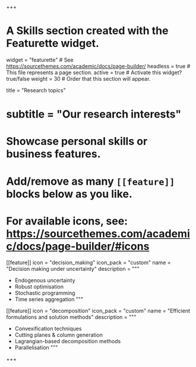 +++
# A Skills section created with the Featurette widget.
widget = "featurette"  # See https://sourcethemes.com/academic/docs/page-builder/
headless = true  # This file represents a page section.
active = true  # Activate this widget? true/false
weight = 30  # Order that this section will appear.


title = "Research topics"
# subtitle = "Our research interests"

# Showcase personal skills or business features.
#
# Add/remove as many `[[feature]]` blocks below as you like.
#
# For available icons, see: https://sourcethemes.com/academic/docs/page-builder/#icons

[[feature]]
  icon = "decision_making"
  icon_pack = "custom"
  name = "Decision making under uncertainty"
  description = """
  - Endogenous uncertainty
  - Robust optimisation
  - Stochastic programming
  - Time series aggregation
  """

[[feature]]
  icon = "decomposition"
  icon_pack = "custom"
  name = "Efficient formulations and solution methods"
  description = """
  - Convexification techniques
  - Cutting planes & column generation
  - Lagrangian-based decomposition methods
  - Parallelisation
  """

+++
